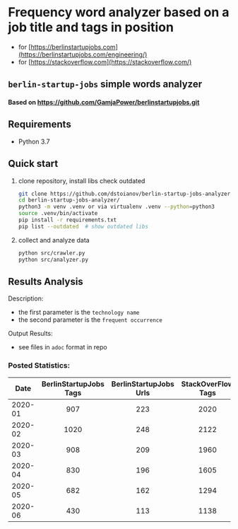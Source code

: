 
# Frequency word analyzer based on a job title and tags in position 
 - for [https://berlinstartupjobs.com](https://berlinstartupjobs.com/engineering/)
 - for [https://stackoverflow.com](https://stackoverflow.com/)

## `berlin-startup-jobs` simple words analyzer


#### Based on https://github.com/GamjaPower/berlinstartupjobs.git 


## Requirements

- Python 3.7

## Quick start

1. clone repository, install libs check outdated
    ```sh
    git clone https://github.com/dstoianov/berlin-startup-jobs-analyzer.git
    cd berlin-startup-jobs-analyzer/
    python3 -m venv .venv or via virtualenv .venv --python=python3
    source .venv/bin/activate
    pip install -r requirements.txt
    pip list --outdated  # show outdated libs
    ```
1. collect and analyze data
    ```sh
    python src/crawler.py
    python src/analyzer.py
    ```


## Results Analysis

Description:

- the first parameter is the `technology name` 
- the second parameter is the `frequent occurrence`

Output Results:
 - see files in `adoc` format in repo


###  Posted Statistics: 

| Date   | BerlinStartupJobs Tags |  BerlinStartupJobs Urls | StackOverFlow Tags  |  StackOverFlow Urls |
|----------|:-------------:|:------:|:----:|:----:|
| 2020-01| 907| 223| 2020| 485 |
| 2020-02| 1020| 248| 2122| 506 |
| 2020-03| 908| 209| 1960| 473 |
| 2020-04| 830| 196| 1605| 390 |
| 2020-05| 682| 162| 1294| 318 |
| 2020-06| 430| 113| 1138| 278 |

